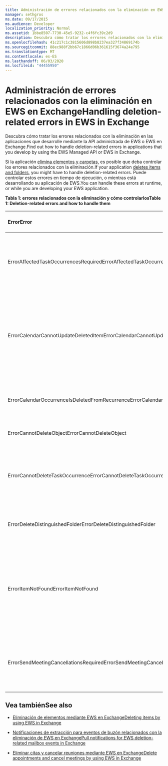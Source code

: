 ```yaml
---
title: Administración de errores relacionados con la eliminación en EWS en Exchange
manager: sethgros
ms.date: 09/17/2015
ms.audience: Developer
localization_priority: Normal
ms.assetid: 1bbe8507-7730-45e5-9232-c4f6fc39c2d9
description: Descubra cómo tratar los errores relacionados con la eliminación en las aplicaciones que desarrolle mediante la API administrada de EWS o EWS en Exchange.
ms.openlocfilehash: 41c217c1c3815606d898b8237ea327f34869174b
ms.sourcegitcommit: 88ec988f2bb67c1866d06b361615f3674a24e795
ms.translationtype: MT
ms.contentlocale: es-ES
ms.lasthandoff: 06/03/2020
ms.locfileid: "44455950"
---
```

# <a name="handling-deletion-related-errors-in-ews-in-exchange"></a><span data-ttu-id="5e4d8-103">Administración de errores relacionados con la eliminación en EWS en Exchange</span><span class="sxs-lookup"><span data-stu-id="5e4d8-103">Handling deletion-related errors in EWS in Exchange</span></span>

<span data-ttu-id="5e4d8-104">Descubra cómo tratar los errores relacionados con la eliminación en las aplicaciones que desarrolle mediante la API administrada de EWS o EWS en Exchange.</span><span class="sxs-lookup"><span data-stu-id="5e4d8-104">Find out how to handle deletion-related errors in applications that you develop by using the EWS Managed API or EWS in Exchange.</span></span>
  
<span data-ttu-id="5e4d8-105">Si la aplicación [elimina elementos y carpetas](deleting-items-by-using-ews-in-exchange.md), es posible que deba controlar los errores relacionados con la eliminación.</span><span class="sxs-lookup"><span data-stu-id="5e4d8-105">If your application [deletes items and folders](deleting-items-by-using-ews-in-exchange.md), you might have to handle deletion-related errors.</span></span> <span data-ttu-id="5e4d8-106">Puede controlar estos errores en tiempo de ejecución, o mientras está desarrollando su aplicación de EWS.</span><span class="sxs-lookup"><span data-stu-id="5e4d8-106">You can handle these errors at runtime, or while you are developing your EWS application.</span></span>
  
<span data-ttu-id="5e4d8-107">**Tabla 1: errores relacionados con la eliminación y cómo controlarlos**</span><span class="sxs-lookup"><span data-stu-id="5e4d8-107">**Table 1: Deletion-related errors and how to handle them**</span></span>

|<span data-ttu-id="5e4d8-108">**Error**</span><span class="sxs-lookup"><span data-stu-id="5e4d8-108">**Error**</span></span>|<span data-ttu-id="5e4d8-109">**Se produce cuando se intenta...**</span><span class="sxs-lookup"><span data-stu-id="5e4d8-109">**Occurs when you try to…**</span></span>|<span data-ttu-id="5e4d8-110">**Controlarla por...**</span><span class="sxs-lookup"><span data-stu-id="5e4d8-110">**Handle it by…**</span></span>|
|:-----|:-----|:-----|
|<span data-ttu-id="5e4d8-111">ErrorAffectedTaskOccurrencesRequired</span><span class="sxs-lookup"><span data-stu-id="5e4d8-111">ErrorAffectedTaskOccurrencesRequired</span></span>  <br/> |<span data-ttu-id="5e4d8-112">Elimine una instancia de una tarea repetitiva y no se ha establecido la propiedad **AffectedTaskOccurrence** .</span><span class="sxs-lookup"><span data-stu-id="5e4d8-112">Delete an instance of a recurring task, and the **AffectedTaskOccurrence** property is not set.</span></span>  <br/> |<span data-ttu-id="5e4d8-113">Establecer la propiedad **AffectedTaskOccurrence** y volver a intentar la eliminación.</span><span class="sxs-lookup"><span data-stu-id="5e4d8-113">Setting the **AffectedTaskOccurrence** property, and retrying the deletion.</span></span>  <br/> |
|<span data-ttu-id="5e4d8-114">ErrorCalendarCannotUpdateDeletedItem</span><span class="sxs-lookup"><span data-stu-id="5e4d8-114">ErrorCalendarCannotUpdateDeletedItem</span></span>  <br/> |<span data-ttu-id="5e4d8-115">Actualice un elemento de calendario ubicado en la carpeta elementos eliminados cuando la actualización daría como resultado el envío de una invitación de reunión a los asistentes.</span><span class="sxs-lookup"><span data-stu-id="5e4d8-115">Update a calendar item located in the Deleted Items folder when the update would result in sending a meeting invite to attendees.</span></span>  <br/> |<span data-ttu-id="5e4d8-116">Cancelar la actualización o mover el elemento de calendario de nuevo a la carpeta de calendario predeterminada y actualizar el elemento de calendario.</span><span class="sxs-lookup"><span data-stu-id="5e4d8-116">Canceling the update or moving the calendar item back to the default Calendar folder and updating the calendar item.</span></span>  <br/> |
|<span data-ttu-id="5e4d8-117">ErrorCalendarOccurrenceIsDeletedFromRecurrence</span><span class="sxs-lookup"><span data-stu-id="5e4d8-117">ErrorCalendarOccurrenceIsDeletedFromRecurrence</span></span>  <br/> |<span data-ttu-id="5e4d8-118">Hacer referencia a una ocurrencia eliminada de una cita periódica.</span><span class="sxs-lookup"><span data-stu-id="5e4d8-118">Reference a deleted occurrence of a recurring appointment.</span></span>  <br/> |<span data-ttu-id="5e4d8-119">Quitar una referencia a una ocurrencia eliminada.</span><span class="sxs-lookup"><span data-stu-id="5e4d8-119">Removing a reference to a deleted occurrence.</span></span>  <br/> |
|<span data-ttu-id="5e4d8-120">ErrorCannotDeleteObject</span><span class="sxs-lookup"><span data-stu-id="5e4d8-120">ErrorCannotDeleteObject</span></span>  <br/> |<span data-ttu-id="5e4d8-121">Eliminar un elemento que no se puede eliminar.</span><span class="sxs-lookup"><span data-stu-id="5e4d8-121">Delete an item that cannot be deleted.</span></span>  <br/> |<span data-ttu-id="5e4d8-122">Saliendo de los intentos para eliminar el elemento.</span><span class="sxs-lookup"><span data-stu-id="5e4d8-122">Quitting attempts to delete the item.</span></span>  <br/> |
|<span data-ttu-id="5e4d8-123">ErrorCannotDeleteTaskOccurrence</span><span class="sxs-lookup"><span data-stu-id="5e4d8-123">ErrorCannotDeleteTaskOccurrence</span></span>  <br/> |<span data-ttu-id="5e4d8-124">Eliminar una ocurrencia de una tarea no periódica o eliminar la última repetición de una tarea recurrente.</span><span class="sxs-lookup"><span data-stu-id="5e4d8-124">Delete an occurrence of a nonrecurring task or delete the last occurrence of a recurring task.</span></span>  <br/> |<span data-ttu-id="5e4d8-125">Eliminar una tarea no periódica o salir de los intentos para eliminar la última repetición de una tarea repetitiva.</span><span class="sxs-lookup"><span data-stu-id="5e4d8-125">Deleting a nonrecurring task or quitting attempts to delete the last occurrence of a recurring task.</span></span>  <br/> |
|<span data-ttu-id="5e4d8-126">ErrorDeleteDistinguishedFolder</span><span class="sxs-lookup"><span data-stu-id="5e4d8-126">ErrorDeleteDistinguishedFolder</span></span>  <br/> |<span data-ttu-id="5e4d8-127">Eliminar una carpeta distintiva.</span><span class="sxs-lookup"><span data-stu-id="5e4d8-127">Delete a distinguished folder.</span></span>  <br/> |<span data-ttu-id="5e4d8-128">Que indica que no se pueden eliminar las carpetas predeterminadas.</span><span class="sxs-lookup"><span data-stu-id="5e4d8-128">Indicating that default folders cannot be deleted.</span></span>  <br/> |
|<span data-ttu-id="5e4d8-129">ErrorItemNotFound</span><span class="sxs-lookup"><span data-stu-id="5e4d8-129">ErrorItemNotFound</span></span>  <br/> |<span data-ttu-id="5e4d8-130">Obtener acceso a un elemento eliminado permanentemente.</span><span class="sxs-lookup"><span data-stu-id="5e4d8-130">Access a permanently deleted item.</span></span>  <br/> |<span data-ttu-id="5e4d8-131">Quitar referencias a un elemento cuando se elimina de la tienda.</span><span class="sxs-lookup"><span data-stu-id="5e4d8-131">Removing references to an item when it is deleted from the store.</span></span> <span data-ttu-id="5e4d8-132">Si se recupera un elemento, asegúrese de restablecer las referencias necesarias en el cliente.</span><span class="sxs-lookup"><span data-stu-id="5e4d8-132">If an item is recovered, make sure that you reinstate required references to the client.</span></span>  <br/> |
|<span data-ttu-id="5e4d8-133">ErrorSendMeetingCancellationsRequired</span><span class="sxs-lookup"><span data-stu-id="5e4d8-133">ErrorSendMeetingCancellationsRequired</span></span>  <br/> |<span data-ttu-id="5e4d8-134">Eliminar un elemento de calendario sin especificar si se deben enviar las cancelaciones de reunión.</span><span class="sxs-lookup"><span data-stu-id="5e4d8-134">Delete a calendar item without specifying whether meeting cancellations should be sent.</span></span>  <br/> |<span data-ttu-id="5e4d8-135">Especificar que las cancelaciones de reunión deben enviarse o no.</span><span class="sxs-lookup"><span data-stu-id="5e4d8-135">Specifying that meeting cancellations should or should not be sent.</span></span>  <br/> |
   
## <a name="see-also"></a><span data-ttu-id="5e4d8-136">Vea también</span><span class="sxs-lookup"><span data-stu-id="5e4d8-136">See also</span></span>


- [<span data-ttu-id="5e4d8-137">Eliminación de elementos mediante EWS en Exchange</span><span class="sxs-lookup"><span data-stu-id="5e4d8-137">Deleting items by using EWS in Exchange</span></span>](deleting-items-by-using-ews-in-exchange.md)
    
- [<span data-ttu-id="5e4d8-138">Notificaciones de extracción para eventos de buzón relacionados con la eliminación de EWS en Exchange</span><span class="sxs-lookup"><span data-stu-id="5e4d8-138">Pull notifications for EWS deletion-related mailbox events in Exchange</span></span>](pull-notifications-for-ews-deletion-related-mailbox-events-in-exchange.md)
    
- [<span data-ttu-id="5e4d8-139">Eliminar citas y cancelar reuniones mediante EWS en Exchange</span><span class="sxs-lookup"><span data-stu-id="5e4d8-139">Delete appointments and cancel meetings by using EWS in Exchange</span></span>](how-to-delete-appointments-and-cancel-meetings-by-using-ews-in-exchange.md)
    


